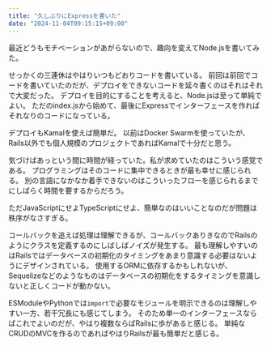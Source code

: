 ```yaml
---
title: "久しぶりにExpressを書いた"
date: "2024-11-04T09:15:15+09:00"
---
```


最近どうもモチベーションがあがらないので、趣向を変えてNode.jsを書いてみた。

<!--more-->

せっかくの三連休はやはりいつもどおりコードを書いている。
前回は前回でコードを書いていたのだが、デプロイをできないコードを延々書くのはそれはそれで大変だった。
デプロイを目的にすることを考えると、Node.jsは至って単純でよい。
ただのindex.jsから始めて、最後にExpressでインターフェースを作ればそれなりのコードになっている。

デプロイもKamalを使えば簡単だ。
以前はDocker Swarmを使っていたが、Rails以外でも個人規模のプロジェクトであればKamalで十分だと思う。

気づけばあっという間に時間が経っていた。私が求めていたのはこういう感覚である。
プログラミングはそのコードに集中できるときが最も幸せに感じられる。
別の言語になかなか着手できないのはこういったフローを感じられるまでにしばらく時間を要するからだろう。

ただJavaScriptにせよTypeScriptにせよ、簡単なのはいいことなのだが問題は秩序がなさすぎる。

コールバックを追えば処理は理解できるが、コールバックありきなのでRailsのようにクラスを定義するのにしばしばノイズが発生する。
最も理解しやすいのはRailsではデータベースの初期化のタイミングをあまり意識する必要はないようにデザインされている。
使用するORMに依存するかもしれないが、Sequelizeなどのようなものはデータベースの初期化をするタイミングを意識しないと正しくコードが動かない。

ESModuleやPythonでは`import`で必要なモジュールを明示できるのは理解しやすい一方、若干冗長にも感じてしまう。
そのため単一のインターフェースならばこれでよいのだが、やはり複数ならばRailsに歩があると感じる。
単純なCRUDのMVCを作るのであればやはりRailsが最も簡単だと感じる。
